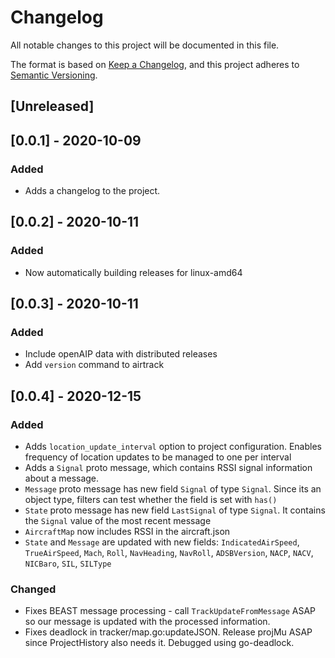# Changelog

All notable changes to this project will be documented in this file.

The format is based on [Keep a Changelog](https://keepachangelog.com/en/1.0.0/),
and this project adheres to [Semantic Versioning](https://semver.org/spec/v2.0.0.html).

## [Unreleased]

## [0.0.1] - 2020-10-09

### Added

 - Adds a changelog to the project.

## [0.0.2] - 2020-10-11

### Added

 - Now automatically building releases for linux-amd64

## [0.0.3] - 2020-10-11

### Added

 - Include openAIP data with distributed releases
 - Add `version` command to airtrack

## [0.0.4] - 2020-12-15

### Added

 - Adds `location_update_interval` option to project configuration. Enables frequency
   of location updates to be managed to one per interval
 - Adds a `Signal` proto message, which contains RSSI signal information about
   a message.
 - `Message` proto message has new field `Signal` of type `Signal`. Since its
   an object type, filters can test whether the field is set with `has()`
 - `State` proto message has new field `LastSignal` of type `Signal`. It contains
   the `Signal` value of the most recent message
 - `AircraftMap` now includes RSSI in the aircraft.json
 - `State` and `Message` are updated with new fields: `IndicatedAirSpeed`, `TrueAirSpeed`,
   `Mach`, `Roll`, `NavHeading`, `NavRoll`, `ADSBVersion`, `NACP`, `NACV`, `NICBaro`,
   `SIL`, `SILType`

### Changed

 - Fixes BEAST message processing - call `TrackUpdateFromMessage` ASAP so our message
   is updated with the processed information.
 - Fixes deadlock in tracker/map.go:updateJSON. Release projMu ASAP since ProjectHistory
   also needs it. Debugged using go-deadlock.